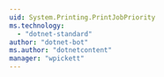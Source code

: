 ```yaml
---
uid: System.Printing.PrintJobPriority
ms.technology: 
  - "dotnet-standard"
author: "dotnet-bot"
ms.author: "dotnetcontent"
manager: "wpickett"
---
```

